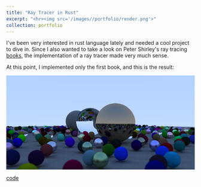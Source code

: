 ```yaml
---
title: "Ray Tracer in Rust"
excerpt: "<hr><img src='/images//portfolio/render.png'>"
collection: portfolio
---
```


I've been very interested in rust language lately and needed a cool project to dive in. Since I also wanted to take a look on Peter Shirley's ray tracing [books](https://drive.google.com/drive/folders/14yayBb9XiL16lmuhbYhhvea8mKUUK77W), the implementation of a ray tracer made very much sense.

At this point, I implemented only the first book, and this is the result:

<center><img align="middle" src="/images/portfolio/render.png"   /></center>

[code](https://github.com/filipecn/rust-experiments)